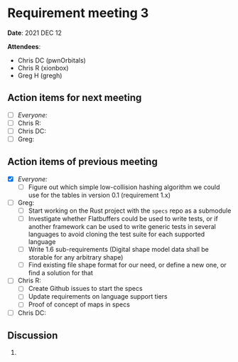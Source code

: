 # Requirement meeting 3

**Date**: 2021 DEC 12

**Attendees**:

+ Chris DC (pwnOrbitals)
+ Chris R (xionbox)
+ Greg H (gregh)

## Action items for next meeting

+ [ ] *Everyone:*
+ [ ] Chris R:
+ [ ] Chris DC:
+ [ ] Greg:

## Action items of previous meeting

+ [x] *Everyone:*
    + [ ] Figure out which simple low-collision hashing algorithm we could use
          for the tables in version 0.1 (requirement 1.x)
+ [ ] Greg:
    + [ ] Start working on the Rust project with the `specs` repo as a submodule
    + [ ] Investigate whether Flatbuffers could be used to write tests, or if another
          framework can be used to write generic tests in several languages to avoid
          cloning the test suite for each supported language
    + [ ] Write 1.6 sub-requirements (Digital shape model data shall be storable
          for any arbitrary shape)
    + [ ] Find existing file shape format for our need, or define a new one, or find
          a solution for that
+ [ ] Chris R:
    + [ ] Create Github issues to start the specs
    + [ ] Update requirements on language support tiers
    + [ ] Proof of concept of maps in specs
+ [ ] Chris DC:

## Discussion

1.

